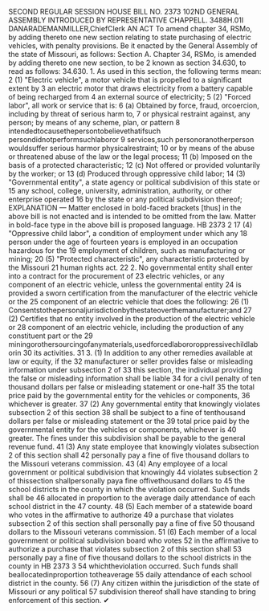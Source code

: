 SECOND REGULAR SESSION
HOUSE BILL NO. 2373
102ND GENERAL ASSEMBLY
INTRODUCED BY REPRESENTATIVE CHAPPELL.
3488H.01I DANARADEMANMILLER,ChiefClerk
AN ACT
To amend chapter 34, RSMo, by adding thereto one new section relating to state purchasing
of electric vehicles, with penalty provisions.
Be it enacted by the General Assembly of the state of Missouri, as follows:
Section A. Chapter 34, RSMo, is amended by adding thereto one new section, to be
2 known as section 34.630, to read as follows:
34.630. 1. As used in this section, the following terms mean:
2 (1) "Electric vehicle", a motor vehicle that is propelled to a significant extent by
3 an electric motor that draws electricity from a battery capable of being recharged from
4 an external source of electricity;
5 (2) "Forced labor", all work or service that is:
6 (a) Obtained by force, fraud, orcoercion, including by threat of serious harm to,
7 or physical restraint against, any person; by means of any scheme, plan, or pattern
8 intendedtocausethepersontobelievethatifsuch persondidnotperformsuchlaboror
9 services,such personoranotherperson wouldsuffer serious harmor physicalrestraint;
10 or by means of the abuse or threatened abuse of the law or the legal process;
11 (b) Imposed on the basis of a protected characteristic;
12 (c) Not offered or provided voluntarily by the worker; or
13 (d) Produced through oppressive child labor;
14 (3) "Governmental entity", a state agency or political subdivision of this state or
15 any school, college, university, administration, authority, or other enterprise operated
16 by the state or any political subdivision thereof;
EXPLANATION — Matter enclosed in bold-faced brackets [thus] in the above bill is not enacted and is
intended to be omitted from the law. Matter in bold-face type in the above bill is proposed language.
HB 2373 2
17 (4) "Oppressive child labor", a condition of employment under which any
18 person under the age of fourteen years is employed in an occupation hazardous for the
19 employment of children, such as manufacturing or mining;
20 (5) "Protected characteristic", any characteristic protected by the Missouri
21 human rights act.
22 2. No governmental entity shall enter into a contract for the procurement of
23 electric vehicles, or any component of an electric vehicle, unless the governmental entity
24 is provided a sworn certification from the manufacturer of the electric vehicle or the
25 component of an electric vehicle that does the following:
26 (1) Consentstothepersonaljurisdictionbythestateoverthemanufacturer;and
27 (2) Certifies that no entity involved in the production of the electric vehicle or
28 component of an electric vehicle, including the production of any constituent part or the
29 miningorothersourcingofanymaterials,usedforcedlabororoppressivechildlaborin
30 its activities.
31 3. (1) In addition to any other remedies available at law or equity, if the
32 manufacturer or seller provides false or misleading information under subsection 2 of
33 this section, the individual providing the false or misleading information shall be liable
34 for a civil penalty of ten thousand dollars per false or misleading statement or one-half
35 the total price paid by the governmental entity for the vehicles or components,
36 whichever is greater.
37 (2) Any governmental entity that knowingly violates subsection 2 of this section
38 shall be subject to a fine of tenthousand dollars per false or misleading statement or the
39 total price paid by the governmental entity for the vehicles or components, whichever is
40 greater. The fines under this subdivision shall be payable to the general revenue fund.
41 (3) Any state employee that knowingly violates subsection 2 of this section shall
42 personally pay a fine of five thousand dollars to the Missouri veterans commission.
43 (4) Any employee of a local government or political subdivision that knowingly
44 violates subsection 2 of thissection shallpersonally paya fine offivethousand dollars to
45 the school districts in the county in which the violation occurred. Such funds shall be
46 allocated in proportion to the average daily attendance of each school district in the
47 county.
48 (5) Each member of a statewide board who votes in the affirmative to authorize
49 a purchase that violates subsection 2 of this section shall personally pay a fine of five
50 thousand dollars to the Missouri veterans commission.
51 (6) Each member of a local government or political subdivision board who votes
52 in the affirmative to authorize a purchase that violates subsection 2 of this section shall
53 personally pay a fine of five thousand dollars to the school districts in the county in
HB 2373 3
54 whichtheviolation occurred. Such funds shall beallocatedinproportion totheaverage
55 daily attendance of each school district in the county.
56 (7) Any citizen within the jurisdiction of the state of Missouri or any political
57 subdivision thereof shall have standing to bring enforcement of this section.
✔